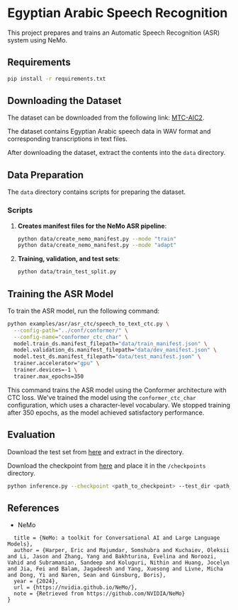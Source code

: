 
# Egyptian Arabic Speech Recognition

This project prepares and trains an Automatic Speech Recognition (ASR) system using NeMo. 

## Requirements
```sh
pip install -r requirements.txt
```
## Downloading the Dataset

The dataset can be downloaded from the following link: [MTC-AIC2](https://aicgoveg-my.sharepoint.com/:u:/g/personal/n_essam_aic_gov_eg/EWJtic_m6qhBr_2qha55vt0BnL0qqr22G7JIq72Zo_ueGw?e=zyLLC3).

The dataset contains Egyptian Arabic speech data in WAV format and corresponding transcriptions in text files.


After downloading the dataset, extract the contents into the `data` directory.

## Data Preparation
The `data` directory contains scripts for preparing the dataset.

### Scripts

1. **Creates manifest files for the NeMo ASR pipeline**:
     ```sh
     python data/create_nemo_manifest.py --mode "train"
     python data/create_nemo_manifest.py --mode "adapt"
     ```

2. **Training, validation, and test sets**:
     ```sh
     python data/train_test_split.py
     ```

## Training the ASR Model
To train the ASR model, run the following command:

```sh
python examples/asr/asr_ctc/speech_to_text_ctc.py \
  --config-path="../conf/conformer/" \
  --config-name="conformer_ctc_char" \
  model.train_ds.manifest_filepath="data/train_manifest.json" \
  model.validation_ds.manifest_filepath="data/dev_manifest.json" \
  model.test_ds.manifest_filepath="data/test_manifest.json" \
  trainer.accelerator="gpu" \
  trainer.devices=-1 \
  trainer.max_epochs=350
```

This command trains the ASR model using the Conformer architecture with CTC loss. We've trained the model using the `conformer_ctc_char` configuration, which uses a character-level vocabulary. We stopped training after 350 epochs, as the model achieved satisfactory performance.


## Evaluation
Download the test set from [here](https://www.kaggle.com/competitions/mct-aic-2/data) and extract in the directory.

Download the checkpoint from [here](https://drive.google.com/drive/u/1/folders/1w94yoVpkuAHuFkYbouQzkCsM8t8WZSFS)  and place it in the `/checkpoints` directory.

```sh
python inference.py --checkpoint <path_to_checkpoint> --test_dir <path_to_test_dir>
```



## References
- NeMo
```@misc{nemo,
  title = {NeMo: a toolkit for Conversational AI and Large Language Models},
  author = {Harper, Eric and Majumdar, Somshubra and Kuchaiev, Oleksii and Li, Jason and Zhang, Yang and Bakhturina, Evelina and Noroozi, Vahid and Subramanian, Sandeep and Koluguri, Nithin and Huang, Jocelyn and Jia, Fei and Balam, Jagadeesh and Yang, Xuesong and Livne, Micha and Dong, Yi and Naren, Sean and Ginsburg, Boris},
  year = {2024},
  url = {https://nvidia.github.io/NeMo/},
  note = {Retrieved from https://github.com/NVIDIA/NeMo}
}
```